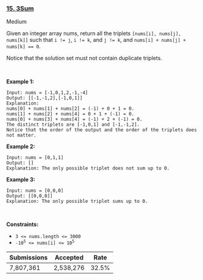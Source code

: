 ### [15. 3Sum](https://leetcode.com/problems/3sum/)

Medium

Given an integer array nums, return all the triplets `` [nums[i], nums[j], nums[k]] `` such that `` i != j ``, `` i != k ``, and `` j != k ``, and `` nums[i] + nums[j] + nums[k] == 0 ``.

Notice that the solution set must not contain duplicate triplets.

 

<strong class="example">Example 1:</strong>

```
Input: nums = [-1,0,1,2,-1,-4]
Output: [[-1,-1,2],[-1,0,1]]
Explanation: 
nums[0] + nums[1] + nums[2] = (-1) + 0 + 1 = 0.
nums[1] + nums[2] + nums[4] = 0 + 1 + (-1) = 0.
nums[0] + nums[3] + nums[4] = (-1) + 2 + (-1) = 0.
The distinct triplets are [-1,0,1] and [-1,-1,2].
Notice that the order of the output and the order of the triplets does not matter.
```

<strong class="example">Example 2:</strong>

```
Input: nums = [0,1,1]
Output: []
Explanation: The only possible triplet does not sum up to 0.
```

<strong class="example">Example 3:</strong>

```
Input: nums = [0,0,0]
Output: [[0,0,0]]
Explanation: The only possible triplet sums up to 0.
```

 

__Constraints:__

*   `` 3 <= nums.length <= 3000 ``
*   <code>-10<sup>5</sup> <= nums[i] <= 10<sup>5</sup></code>

| Submissions    | Accepted     | Rate   |
| -------------- | ------------ | ------ |
| 7,807,361 | 2,538,276 | 32.5% |